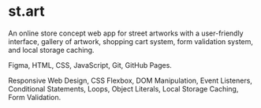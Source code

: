 # st.art


An online store concept web app for street artworks with a user-friendly interface, gallery of artwork, shopping cart system, form validation system, and local storage caching.

Figma, HTML, CSS, JavaScript, Git, GitHub Pages.

Responsive Web Design, CSS Flexbox, DOM Manipulation, Event Listeners, Conditional Statements, Loops, Object Literals, Local Storage Caching, Form Validation.
